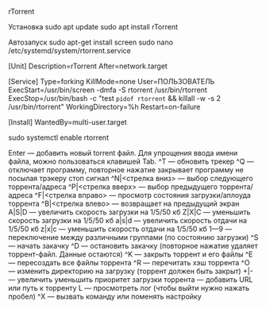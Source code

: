 rTorrent

Установка
sudo apt update
sudo apt install rTorrent

Автозапуск
sudo apt-get install screen
sudo nano /etc/systemd/system/rtorrent.service

[Unit]
Description=rTorrent
After=network.target
 
[Service]
Type=forking
KillMode=none
User=ПОЛЬЗОВАТЕЛЬ
ExecStart=/usr/bin/screen -dmfa -S rtorrent /usr/bin/rtorrent
ExecStop=/usr/bin/bash -c "test `pidof rtorrent` && killall -w -s 2 /usr/bin/rtorrent"
WorkingDirectory=%h
Restart=on-failure
 
[Install]
WantedBy=multi-user.target

sudo systemctl enable rtorrent

Enter — добавить новый torrent файл. Для упрощения ввода имени файла, можно пользоваться клавишей Tab.
^T — обновить трекер
^Q — отключает программу, повторное нажатие закрывает программу не посылая трэкеру стоп сигнал
^N|<стрелка вниз> — выбор следующего торрента/адреса
^P|<стрелка вверх> — выбор предыдущего торрента/адреса
^F|<стрелка вправо> — просмотр состояния загрузки/аплоуда торрента
^B|<стрелка влево> — возвращает на предыдущий экран
A|S|D — увеличить скорость загрузки на 1/5/50 кб
Z|X|C — уменьшить скорость загрузки на 1/5/50 кб
a|s|d — увеличить скорость отдачи на 1/5/50 кб
z|x|c — уменьшить скорость отдачи на 1/5/50 кб
1—9 — переключение между различными группами (по состоянию загрузки)
^S — начать закачку
^D — остановить закачку (повторное нажатие удаляет торрент-файл. Данные остаются)
^K — закрыть торрент и его файлы
^E — пересоздать все файлы торрента
^R — перечитать хэш торрента
^O — изменить директорию на загрузку (торрент должен быть закрыт)
+|- — увеличить уменьшить приоритет загрузки торрента
<backspace> — добавить URL или путь к торренту
L — просмотреть лог (чтобы выйти нужно нажать пробел)
^X — вызвать команду или поменять настройку




